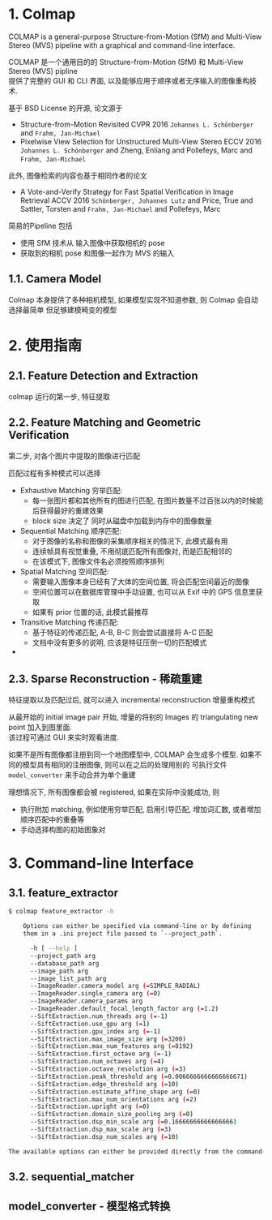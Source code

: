 # 1. Colmap

COLMAP is a general-purpose Structure-from-Motion (SfM) and Multi-View Stereo (MVS) pipeline with a graphical and command-line interface.

COLMAP 是一个通用目的的 Structure-from-Motion (SfM) 和 Multi-View Stereo (MVS) pipline  
提供了完整的 GUI 和 CLI 界面, 以及能够应用于顺序或者无序输入的图像重构技术.   

基于 BSD License 的开源, 论文源于  
* Structure-from-Motion Revisited  CVPR 2016
`Johannes L. Schönberger` and `Frahm, Jan-Michael`
* Pixelwise View Selection for Unstructured Multi-View Stereo  ECCV 2016
`Johannes L. Schönberger` and Zheng, Enliang and Pollefeys, Marc and `Frahm, Jan-Michael`

此外, 图像检索的内容也基于相同作者的论文
* A Vote-and-Verify Strategy for Fast Spatial Verification in Image Retrieval  ACCV 2016
`Schönberger, Johannes Lutz` and Price, True and Sattler, Torsten and `Frahm, Jan-Michael` and Pollefeys, Marc

简易的Pipeline 包括
* 使用 SfM 技术从 输入图像中获取相机的 pose
* 获取到的相机 pose 和图像一起作为 MVS 的输入

## 1.1. Camera Model

Colmap 本身提供了多种相机模型, 如果模型实现不知道参数, 则 Colmap 会自动选择最简单 但足够建模畸变的模型  



# 2. 使用指南 


## 2.1. Feature Detection and Extraction

colmap 运行的第一步, 特征提取



## 2.2. Feature Matching and Geometric Verification

第二步, 对各个图片中提取的图像进行匹配  

匹配过程有多种模式可以选择  
* Exhaustive Matching 穷举匹配: 
  * 每一张图片都和其他所有的图进行匹配, 在图片数量不过百张以内的时候能后获得最好的重建效果
  * block size 决定了 同时从磁盘中加载到内存中的图像数量
* Sequential Matching 顺序匹配: 
  * 对于图像的名称和图像的采集顺序相关的情况下, 此模式最有用
  * 连续帧具有视觉重叠, 不用彻底匹配所有图像对, 而是匹配相邻的
  * 在该模式下, 图像文件名必须按照顺序排列
* Spatial Matching 空间匹配:
  * 需要输入图像本身已经有了大体的空间位置, 将会匹配空间最近的图像
  * 空间位置可以在数据库管理中手动设置, 也可以从 Exif 中的 GPS 信息里获取
  * 如果有 prior 位置的话, 此模式最推荐
* Transitive Matching 传递匹配:
  * 基于特征的传递匹配, A-B, B-C 则会尝试直接将 A-C 匹配
  * 文档中没有更多的说明, 应该是特征压倒一切的匹配模式
* 

## 2.3. Sparse Reconstruction - 稀疏重建

特征提取以及匹配过后, 就可以进入 incremental reconstruction 增量重构模式   

从最开始的 initial image pair 开始, 增量的将别的 Images 的 triangulating new point 加入到图里面.  
该过程可通过 GUI 来实时观看进度.

如果不是所有图像都注册到同一个地图模型中, COLMAP 会生成多个模型.  如果不同的模型具有相同的注册图像, 则可以在之后的处理用别的 可执行文件 `model_converter` 来手动合并为单个重建  


理想情况下, 所有图像都会被 registered, 如果在实际中没能成功, 则
* 执行附加 matching, 例如使用穷举匹配, 启用引导匹配, 增加词汇数, 或者增加顺序匹配中的重叠等
* 手动选择构图的初始图象对

# 3. Command-line Interface


## 3.1. feature_extractor
```sh
$ colmap feature_extractor -h

    Options can either be specified via command-line or by defining
    them in a .ini project file passed to `--project_path`.

      -h [ --help ]
      --project_path arg
      --database_path arg
      --image_path arg
      --image_list_path arg
      --ImageReader.camera_model arg (=SIMPLE_RADIAL)
      --ImageReader.single_camera arg (=0)
      --ImageReader.camera_params arg
      --ImageReader.default_focal_length_factor arg (=1.2)
      --SiftExtraction.num_threads arg (=-1)
      --SiftExtraction.use_gpu arg (=1)
      --SiftExtraction.gpu_index arg (=-1)
      --SiftExtraction.max_image_size arg (=3200)
      --SiftExtraction.max_num_features arg (=8192)
      --SiftExtraction.first_octave arg (=-1)
      --SiftExtraction.num_octaves arg (=4)
      --SiftExtraction.octave_resolution arg (=3)
      --SiftExtraction.peak_threshold arg (=0.0066666666666666671)
      --SiftExtraction.edge_threshold arg (=10)
      --SiftExtraction.estimate_affine_shape arg (=0)
      --SiftExtraction.max_num_orientations arg (=2)
      --SiftExtraction.upright arg (=0)
      --SiftExtraction.domain_size_pooling arg (=0)
      --SiftExtraction.dsp_min_scale arg (=0.16666666666666666)
      --SiftExtraction.dsp_max_scale arg (=3)
      --SiftExtraction.dsp_num_scales arg (=10)

The available options can either be provided directly from the command-line or through a .ini file provided to --project_path.
```

## 3.2. sequential_matcher



## model_converter  - 模型格式转换



